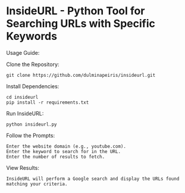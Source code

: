 # InsideURL - Python Tool for Searching URLs with Specific Keywords #

Usage Guide:
 
   Clone the Repository:

    git clone https://github.com/dulminapeiris/insideurl.git

Install Dependencies:


    cd insideurl
    pip install -r requirements.txt

Run InsideURL:


    python insideurl.py


Follow the Prompts:

    Enter the website domain (e.g., youtube.com).
    Enter the keyword to search for in the URL.
    Enter the number of results to fetch.

View Results:

    InsideURL will perform a Google search and display the URLs found matching your criteria.
